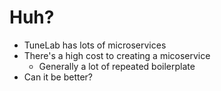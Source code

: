
# Huh?

- TuneLab has lots of microservices
- There's a high cost to creating a micoservice
	- Generally a lot of repeated boilerplate
- Can it be better?

